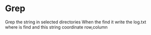 # Grep

Grep the string in selected directories 
When the find it write the log.txt where is find and this string coordinate row,column 

